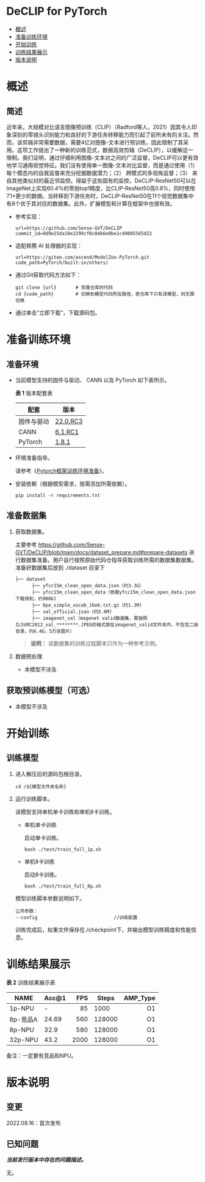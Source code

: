 # DeCLIP for PyTorch

-   [概述](概述.md)
-   [准备训练环境](准备训练环境.md)
-   [开始训练](开始训练.md)
-   [训练结果展示](训练结果展示.md)
-   [版本说明](版本说明.md)


# 概述

## 简述

近年来，大规模对比语言图像预训练（CLIP）（Radford等人，2021）因其令人印象深刻的零镜头识别能力和良好的下游任务转移能力而引起了前所未有的关注。然而，该剪辑非常需要数据，需要4亿对图像-文本进行预训练，因此限制了其采用。这项工作提出了一种新的训练范式，数据高效剪辑（DeCLIP），以缓解这一限制。我们证明，通过仔细利用图像-文本对之间的广泛监督，DeCLIP可以更有效地学习通用视觉特征。我们没有使用单一图像-文本对比监督，而是通过使用（1）每个模态内的自我监督来充分挖掘数据潜力；（2） 跨模式的多视角监督；（3） 来自其他类似对的最近邻监控。得益于这些固有的监控，DeCLIP-ResNet50可以在ImageNet上实现60.4%的零拍top1精度，比CLIP-ResNet50高0.8%，同时使用7.1×更少的数据。当转移到下游任务时，DeCLIP-ResNet50在11个视觉数据集中有8个优于其对应的数据集。此外，扩展模型和计算在框架中也很有效。

- 参考实现：

  ```
  url=https://github.com/Sense-GVT/DeCLIP
  commit_id=9d9e25da10e2299cf0c84b6e0be1c49085565d22
  ```

- 适配昇腾 AI 处理器的实现：

  ```
  url=https://gitee.com/ascend/ModelZoo-PyTorch.git
  code_path=PyTorch/built-in/others/
  ```
  
- 通过Git获取代码方法如下：

  ```
  git clone {url}       # 克隆仓库的代码
  cd {code_path}        # 切换到模型代码所在路径，若仓库下只有该模型，则无需切换
  ```
  
- 通过单击“立即下载”，下载源码包。

# 准备训练环境

## 准备环境

- 当前模型支持的固件与驱动、 CANN 以及 PyTorch 如下表所示。

  **表 1**  版本配套表

  | 配套        | 版本                                                         |
  | ---------- | ------------------------------------------------------------ |
  | 固件与驱动   | [22.0.RC3](https://www.hiascend.com/hardware/firmware-drivers?tag=commercial) |
  | CANN       | [6.1.RC1](https://www.hiascend.com/software/cann/commercial?version=6.1.RC1) |
  | PyTorch    | [1.8.1](https://gitee.com/ascend/pytorch/tree/master/)|

- 环境准备指导。

  请参考《[Pytorch框架训练环境准备](https://www.hiascend.com/document/detail/zh/ModelZoo/pytorchframework/ptes)》。
  
- 安装依赖（根据模型需求，按需添加所需依赖）。

  ```
  pip install -r requirements.txt
  ```


## 准备数据集

1. 获取数据集。

   主要参考 https://github.com/Sense-GVT/DeCLIP/blob/main/docs/dataset_prepare.md#prepare-datasets 进行数据集准备。用户自行按照原始代码仓指导获取训练所需的数据集数据集。
   准备好数据集后放到 ./dataset 目录下

   ```
   ├── dataset
         ├── yfcc15m_clean_open_data.json（约3.3G）               
         ├── yfcc15m_clean_open_data（依据yfcc15m_clean_open_data.json下载得到，约900G)
         ├── bpe_simple_vocab_16e6.txt.gz（约1.3M)
         ├── val_official.json（约5.6M)
         ├── imagenet_val（magenet valid数据集，需按照ILSVRC2012_val_********.JPEG的格式放在imagenet_valid文件夹内，不包含二级目录，约6.4G，5万张图片）
   ```

   > **说明：** 
   >该数据集的训练过程脚本只作为一种参考示例。

2. 数据预处理
    - 本模型不涉及

## 获取预训练模型（可选）

- 本模型不涉及

# 开始训练

## 训练模型

1. 进入解压后的源码包根目录。

   ```
   cd /${模型文件夹名称} 
   ```

2. 运行训练脚本。

   该模型支持单机单卡训练和单机8卡训练。

   - 单机单卡训练

     启动单卡训练。

     ```
     bash ./test/train_full_1p.sh    
     ```

   - 单机8卡训练

     启动8卡训练。

     ```
     bash ./test/train_full_8p.sh   
     ```

   模型训练脚本参数说明如下。

   ```
   公共参数：
   --config                            //训练配置
   ```
   
   训练完成后，权重文件保存在./checkpoint下，并输出模型训练精度和性能信息。

# 训练结果展示

**表 2**  训练结果展示表

| NAME     | Acc@1  |  FPS | Steps     | AMP_Type |
| -------  | -----  | ---: | ------    | -------: |
| 1p-NPU   | -      |  85  | 1000      |       O1 |
| 8p-竞品A  | 24.69  | 560  | 128000    |       O1 |
| 8p-NPU   | 32.9   | 580  | 128000    |       O1 |
| 32p-NPU  | 43.2   | 2000 | 128000    |       O1 |

备注：一定要有竞品和NPU。

# 版本说明

## 变更

2022.08.16：首次发布

## 已知问题

**_当前发行版本中存在的问题描述。_**

无。











